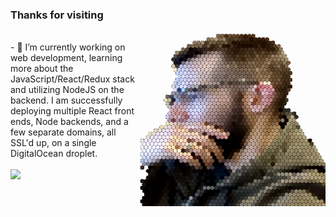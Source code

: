 ### Thanks for visiting
<img align="right" width="300" src="https://github.com/ggroce/ggroce/blob/main/header2.png">
<br>
- 🔭 I’m currently working on web development, learning more about the JavaScript/React/Redux stack and utilizing NodeJS on the backend.  I am successfully deploying multiple React front ends, Node backends, and a few separate domains, all SSL'd up, on a single DigitalOcean droplet. 
<br>
<br>
<img src="https://github-readme-stats.vercel.app/api?username=ggroce&count_private=1&show_icons=true&theme=gruvbox&hide=stars">

<!--
**ggroce/ggroce** is a ✨ _special_ ✨ repository because its `README.md` (this file) appears on your GitHub profile.

Here are some ideas to get you started:

- 🔭 I’m currently working on ...
- 🌱 I’m currently learning ...
- 👯 I’m looking to collaborate on ...
- 🤔 I’m looking for help with ...
- 💬 Ask me about ...
- 📫 How to reach me: ...
- 😄 Pronouns: ...
- ⚡ Fun fact: ...
-->

